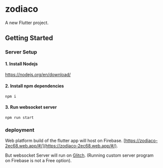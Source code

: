 # zodiaco

A new Flutter project.

## Getting Started

### Server Setup

#### 1. Install Nodejs

https://nodejs.org/en/download/

#### 2. Install npm dependencies
`npm i`
#### 3. Run websocket server
`npm run start`


### deployment
Web platform build of the flutter app will host on Firebase. [https://zodiaco-2ec68.web.app/#/](https://zodiaco-2ec68.web.app/#/).

But websocket Server will run on [Glitch](https://glitch.com/). (Running custom server program on Firebase is not a Free option).

